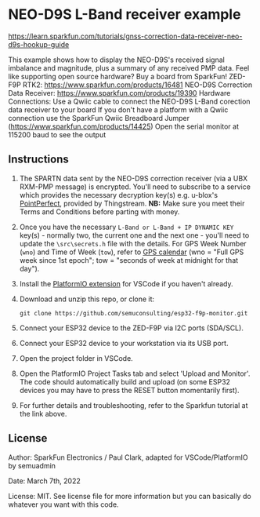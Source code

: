 
# NEO-D9S L-Band receiver example

https://learn.sparkfun.com/tutorials/gnss-correction-data-receiver-neo-d9s-hookup-guide

This example shows how to display the NEO-D9S's received signal imbalance and magnitude, plus a summary of any received PMP data.
Feel like supporting open source hardware?
Buy a board from SparkFun!
ZED-F9P RTK2: https://www.sparkfun.com/products/16481
NEO-D9S Correction Data Receiver: https://www.sparkfun.com/products/19390
Hardware Connections:
Use a Qwiic cable to connect the NEO-D9S L-Band corection data receiver to your board
If you don't have a platform with a Qwiic connection use the SparkFun Qwiic Breadboard Jumper (https://www.sparkfun.com/products/14425)
Open the serial monitor at 115200 baud to see the output

## Instructions

1. The SPARTN data sent by the NEO-D9S correction receiver (via a UBX RXM-PMP message) is encrypted. You'll need to subscribe to a service which provides the necessary decryption key(s) e.g. u-blox's [PointPerfect](https://www.u-blox.com/en/product/pointperfect), provided by Thingstream. **NB:** Make sure you meet their Terms and Conditions before parting with money.
1. Once you have the necessary `L-Band or L-Band + IP DYNAMIC KEY` key(s) - normally two, the current one and the next one - you'll need to update the `\src\secrets.h` file with the details. For GPS Week Number (`wno`) and Time of Week (`tow`), refer to [GPS calendar](https://navigationservices.agi.com/GNSSWeb/) (wno = "Full GPS week since 1st epoch"; tow = "seconds of week at midnight for that day").
1. Install the [PlatformIO extension](https://docs.platformio.org/en/latest/integration/ide/vscode.html) for VSCode if you haven't already.
1. Download and unzip this repo, or clone it:

    ```shell
    git clone https://github.com/semuconsulting/esp32-f9p-monitor.git
    ```

1. Connect your ESP32 device to the ZED-F9P via I2C ports (SDA/SCL).
1. Connect your ESP32 device to your workstation via its USB port.
1. Open the project folder in VSCode.
1. Open the PlatformIO Project Tasks tab and select 'Upload and Monitor'. The code should automatically build and upload (on some ESP32 devices you may have to press the RESET button momentarily first).
1. For further details and troubleshooting, refer to the Sparkfun tutorial at the link above.

## License

Author: SparkFun Electronics / Paul Clark, adapted for VSCode/PlatformIO by semuadmin
  
Date: March 7th, 2022

License: MIT. See license file for more information but you can basically do whatever you want with this code.